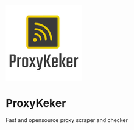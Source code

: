 ![](https://github.com/Nexolyte/ProxyKeker/blob/master/proxykeker.png)
# ProxyKeker
Fast and opensource proxy scraper and checker
